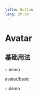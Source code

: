 ```yaml
---
title: Button
lang: zh-CN
---
```


# Avatar

<script setup>
const demos = import.meta.globEager('../../../demos/bole-design/avatar/*/*.vue')
</script>

## 基础用法

:::demo

avatar/basic

:::demo
